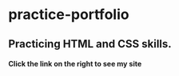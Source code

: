 # practice-portfolio

## Practicing HTML and CSS skills. ##

#### Click the link on the right to see my site ####
